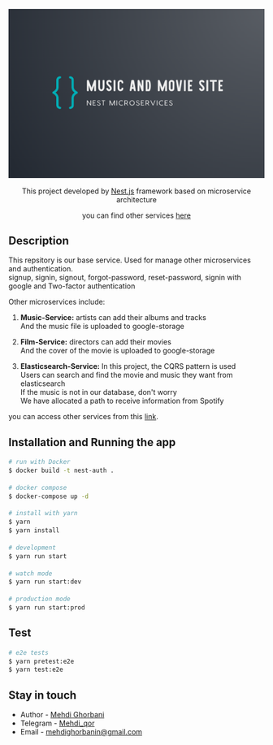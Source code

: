 <p align="center">
  <a href="http://nestjs.com/" target="blank"><img src="./images/nest-image.png" alt="Nest Logo" /></a>
</p>

[circleci-image]: https://img.shields.io/circleci/build/github/nestjs/nest/master?token=abc123def456
[circleci-url]: https://circleci.com/gh/nestjs/nest

  <p align="center">This project developed by <a href="http://nestjs.com/" target="_blank">Nest.js</a> framework based on microservice architecture</p>
  <p align="center">you can find other services <a href="https://github.com/mehdiqor/nest-microservice" target="_blank">here</a></p>
    <p align="center">

## Description

This repsitory is our base service. Used for manage other microservices and authentication.<br>
signup, signin, signout, forgot-password, reset-password, signin with google and Two-factor authentication

Other microservices include:

1. **Music-Service:** artists can add their albums and tracks<br>
And the music file is uploaded to google-storage

2. **Film-Service:** directors can add their movies<br>
And the cover of the movie is uploaded to google-storage

3. **Elasticsearch-Service:** In this project, the CQRS pattern is used<br>
Users can search and find the movie and music they want from elasticsearch<br>
If the music is not in our database, don't worry<br>
We have allocated a path to receive information from Spotify

you can access other services from this [link](https://github.com/mehdiqor/nest-microservice).

## Installation and Running the app

```bash
# run with Docker
$ docker build -t nest-auth .

# docker compose
$ docker-compose up -d

# install with yarn
$ yarn
$ yarn install

# development
$ yarn run start

# watch mode
$ yarn run start:dev

# production mode
$ yarn run start:prod
```

## Test

```bash
# e2e tests
$ yarn pretest:e2e
$ yarn test:e2e
```

## Stay in touch

- Author - [Mehdi Ghorbani](https://github.com/mehdiqor)
- Telegram - [Mehdi_qor](t.me/Mehdi_qor)
- Email - [mehdighorbanin@gmail.com](mailto:mehdighorbanin@gmail.com)
